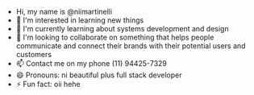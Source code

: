 - Hi, my name is @niimartinelli
- 👀 I'm interested in learning new things
- 🌱 I'm currently learning about systems development and design
- 💞️ I'm looking to collaborate on something that helps people communicate and connect their brands with their potential users and customers
- 📫 Contact me on my phone (11) 94425-7329
- 😄 Pronouns: ni beautiful plus full stack developer
- ⚡ Fun fact: oii hehe

<!---
niimartinelli/niimartinelli is a ✨ special ✨ repository because its `README.md` (this file) appears on your GitHub profile.
You can click the Preview link to take a look at your changes.
--->

